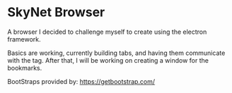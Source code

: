 # SkyNet Browser


A browser I decided to challenge myself to create using the electron framework.

Basics are working, currently building tabs, and having them communicate with the tag.
After that, I will be working on creating a window for the bookmarks.



BootStraps provided by: https://getbootstrap.com/
